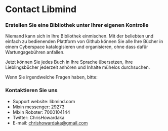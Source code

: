 # Contact Libmind


### Erstellen Sie eine Bibliothek unter Ihrer eigenen Kontrolle

Niemand kann sich in Ihre Bibliothek einmischen. Mit der beliebten und einfach zu bedienenden Plattform von Github können Sie alle Ihre Bücher in einem Cyberspace katalogisieren und organisieren, ohne dass dafür Wartungsgebühren anfallen. 

Jetzt können Sie jedes Buch in Ihre Sprache übersetzen, Ihre Lieblingsbücher jederzeit anhören und Inhalte mühelos durchsuchen.

Wenn Sie irgendwelche Fragen haben, bitte:

### Kontaktieren Sie uns

- Support website: libmind.com
- Mixin messenger: 29273
- MIxin Roboter: 7000104144
- Twitter: ChrisHowardaka
- E-mail: chrishowardaka@gmail.com


